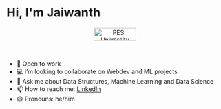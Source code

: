 # Hi, I'm Jaiwanth
<p align=center>
  <img src='https://pesu-badges-api.vercel.app/badge/pesu' width='98px' height='30px' title="PES University" />
</p>
<br>

- 🌱 Open to work
- 💻 I’m looking to collaborate on Webdev and ML projects
- 💬 Ask me about Data Structures, Machine Learning and Data Science
- 📫 How to reach me: [LinkedIn](https://www.linkedin.com/in/jaiwanthtatuskar/)
- 😄 Pronouns: he/him

